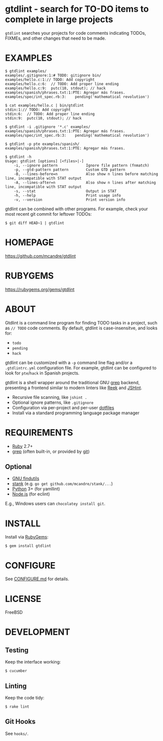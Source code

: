 # gtdlint - search for TO-DO items to complete in large projects

`gtdlint` searches your projects for code comments indicating TODOs, FIXMEs, and other changes that need to be made.

# EXAMPLES

```console
$ gtdlint examples/
examples/.gitignore:1:# TODO: gitignore bin/
examples/hello.c:1:// TODO: Add copyright
examples/hello.c:6:  // TODO: Add proper line ending
examples/hello.c:9:  putc(10, stdout); // hack
examples/spanish/phrases.txt:1:PTE: Agregar más frases.
examples/spec/int_spec.rb:3:    pending('mathematical revolution')

$ cat examples/hello.c | bin/gtdlint
stdin:1:// TODO: Add copyright
stdin:6:  // TODO: Add proper line ending
stdin:9:  putc(10, stdout); // hack

$ gtdlint -i .gitignore '*.c' examples/
examples/spanish/phrases.txt:1:PTE: Agregar más frases.
examples/spec/int_spec.rb:3:    pending('mathematical revolution')

$ gtdlint -p pte examples/spanish/
examples/spanish/phrases.txt:1:PTE: Agregar más frases.

$ gtdlint -h
Usage: gtdlint [options] [<files>|-]
    -i, --ignore pattern             Ignore file pattern (fnmatch)
    -p, --gtd-pattern pattern        Custom GTD pattern
    -B, --lines-before=n             Also show n lines before matching line, incompatible with STAT output
    -A, --lines-after=n              Also show n lines after matching line, incompatible with STAT output
    -s, --stat                       Output in STAT
    -h, --help                       Print usage info
    -v, --version                    Print version info
```

gtdlint can be combined with other programs. For example, check your most recent git commit for leftover TODOs:

```console
$ git diff HEAD~1 | gtdlint
```

# HOMEPAGE

https://github.com/mcandre/gtdlint

# RUBYGEMS

https://rubygems.org/gems/gtdlint

# ABOUT

Gtdlint is a command line program for finding TODO tasks in a project, such as `// TODO` code comments. By default, gtdlint is case-insensitve, and looks for:

* `todo`
* `pending`
* `hack`

gtdlint can be customized with a `-p` command line flag and/or a `.gtdlintrc.yml` configuration file. For example, gtdlint can be configured to look for `pte`/`hack` in Spanish projects.

gtdlint is a shell wrapper around the traditional GNU [grep](http://www.gnu.org/software/grep/) backend, presenting a frontend similar to modern linters like [Reek](https://github.com/troessner/reek/wiki) and [JSHint](http://jshint.com/).

* Recursive file scanning, like `jshint .`
* Optional ignore patterns, like `.gitignore`
* Configuration via per-project and per-user [dotfiles](https://github.com/mcandre/gtdlint/blob/master/CONFIGURE.md#dotfiles)
* Install via a standard programming language package manager

# REQUIREMENTS

* [Ruby](https://www.ruby-lang.org/) 2.7+
* [grep](http://www.gnu.org/software/grep/) (often built-in, or provided by [git](http://git-scm.com/))

## Optional

* [GNU findutils](https://www.gnu.org/software/findutils/)
* [stank](https://github.com/mcandre/stank) (e.g. `go get github.com/mcandre/stank/...`)
* [Python](https://www.python.org) 3+ (for yamllint)
* [Node.js](https://nodejs.org/en/) (for eclint)

E.g., Windows users can `chocolatey install git`.

# INSTALL

Install via [RubyGems](http://rubygems.org/):

```console
$ gem install gtdlint
```

# CONFIGURE

See [CONFIGURE.md](https://github.com/mcandre/gtdlint/blob/master/CONFIGURE.md) for details.

# LICENSE

FreeBSD

# DEVELOPMENT

## Testing

Keep the interface working:

```console
$ cucumber
```

## Linting

Keep the code tidy:

```console
$ rake lint
```

## Git Hooks

See `hooks/`.
